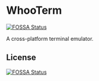 # WhooTerm
[![FOSSA Status](https://app.fossa.io/api/projects/git%2Bgithub.com%2FDeflatedPickle%2FWhooTerm.svg?type=shield)](https://app.fossa.io/projects/git%2Bgithub.com%2FDeflatedPickle%2FWhooTerm?ref=badge_shield)

A cross-platform terminal emulator.


## License
[![FOSSA Status](https://app.fossa.io/api/projects/git%2Bgithub.com%2FDeflatedPickle%2FWhooTerm.svg?type=large)](https://app.fossa.io/projects/git%2Bgithub.com%2FDeflatedPickle%2FWhooTerm?ref=badge_large)